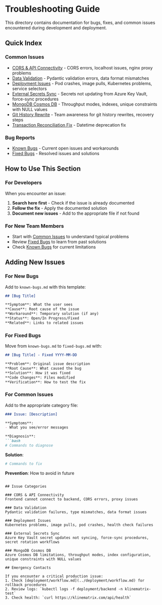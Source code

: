 # Troubleshooting Guide

This directory contains documentation for bugs, fixes, and common issues encountered during development and deployment.

## Quick Index

### Common Issues
- [CORS & API Connectivity](cors-api-connectivity.md) - CORS errors, localhost issues, nginx proxy problems
- [Data Validation](data-validation-issues.md) - Pydantic validation errors, data format mismatches
- [Deployment Issues](deployment-issues.md) - Pod crashes, image pulls, Kubernetes problems, service selectors
- [External Secrets Sync](external-secrets-sync.md) - Secrets not updating from Azure Key Vault, force-sync procedures
- [MongoDB Cosmos DB](mongodb-cosmos-db.md) - Throughput modes, indexes, unique constraints with NULL values
- [Git History Rewrite](git-history-rewrite.md) - Team awareness for git history rewrites, recovery steps
- [Transaction Reconciliation Fix](transaction-reconciliation-datetime-fix.md) - Datetime deprecation fix

### Bug Reports
- [Known Bugs](known-bugs.md) - Current open issues and workarounds
- [Fixed Bugs](fixed-bugs.md) - Resolved issues and solutions

## How to Use This Section

### For Developers
When you encounter an issue:
1. **Search here first** - Check if the issue is already documented
2. **Follow the fix** - Apply the documented solution
3. **Document new issues** - Add to the appropriate file if not found

### For New Team Members
- Start with [Common Issues](#common-issues) to understand typical problems
- Review [Fixed Bugs](fixed-bugs.md) to learn from past solutions
- Check [Known Bugs](known-bugs.md) for current limitations

## Adding New Issues

### For New Bugs
Add to `known-bugs.md` with this template:
```markdown
## [Bug Title]

**Symptom**: What the user sees
**Cause**: Root cause of the issue
**Workaround**: Temporary solution (if any)
**Status**: Open/In Progress/Fixed
**Related**: Links to related issues
```

### For Fixed Bugs
Move from `known-bugs.md` to `fixed-bugs.md` with:
```markdown
## [Bug Title] - Fixed YYYY-MM-DD

**Problem**: Original issue description
**Root Cause**: What caused the bug
**Solution**: How it was fixed
**Code Changes**: Files modified
**Verification**: How to test the fix
```

### For Common Issues
Add to the appropriate category file:
```markdown
### Issue: [Description]

**Symptoms**:
- What you see/error messages

**Diagnosis**:
```bash
# Commands to diagnose
```

**Solution**:
```bash
# Commands to fix
```

**Prevention**: How to avoid in future
```

## Issue Categories

### CORS & API Connectivity
Frontend cannot connect to backend, CORS errors, proxy issues

### Data Validation
Pydantic validation failures, type mismatches, data format issues

### Deployment Issues
Kubernetes problems, image pulls, pod crashes, health check failures

### External Secrets Sync
Azure Key Vault secret updates not syncing, force-sync procedures, secret rotation workflows

### MongoDB Cosmos DB
Azure Cosmos DB limitations, throughput modes, index configuration, unique constraints with NULL values

## Emergency Contacts

If you encounter a critical production issue:
1. Check [deployment/workflow.md](../deployment/workflow.md) for rollback procedures
2. Review logs: `kubectl logs -f deployment/backend -n klinematrix-test`
3. Check health: `curl https://klinematrix.com/api/health`
